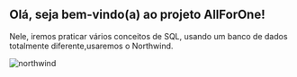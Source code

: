##  Olá, seja bem-vindo(a) ao projeto AllForOne!

Nele, iremos praticar vários conceitos de SQL, usando um banco de dados totalmente diferente,usaremos o Northwind.

![northwind](https://user-images.githubusercontent.com/102389971/201692028-6a59d14f-e18f-42fc-8476-eeb9a5038ac7.png)

